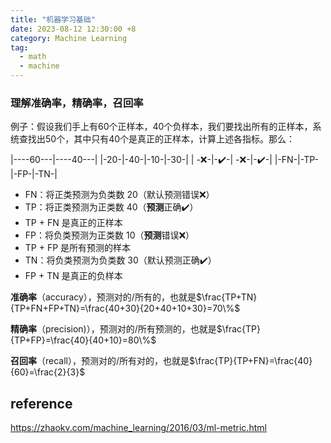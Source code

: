 ```yaml
---
title: "机器学习基础"
date: 2023-08-12 12:30:00 +8
category: Machine Learning
tag:
  - math
  - machine
---
```


### 理解准确率，精确率，召回率

例子：假设我们手上有60个正样本，40个负样本，我们要找出所有的正样本，系统查找出50个，其中只有40个是真正的正样本，计算上述各指标。那么：

|----60---|----40---|
|-20-|-40-|-10-|-30-|
| -❌-|-✔️-| -❌-|-✔️-|
|-FN-|-TP-|-FP-|-TN-|

- FN：将正类预测为负类数 20（默认预测错误❌）
- TP：将正类预测为正类数 40（**预测**正确✔️）
- TP + FN 是真正的正样本
- FP：将负类预测为正类数 10（**预测**错误❌）
- TP + FP 是所有预测的样本
- TN：将负类预测为负类数 30（默认预测正确✔️）
- FP + TN 是真正的负样本

**准确率**（accuracy），预测对的/所有的，也就是$\frac{TP+TN}{TP+FN+FP+TN}=\frac{40+30}{20+40+10+30}=70\%$

**精确率**（precision)），预测对的/所有预测的，也就是$\frac{TP}{TP+FP}=\frac{40}{40+10}=80\%$

**召回率**（recall），预测对的/所有对的，也就是$\frac{TP}{TP+FN}=\frac{40}{60}=\frac{2}{3}$

## reference

https://zhaokv.com/machine_learning/2016/03/ml-metric.html

